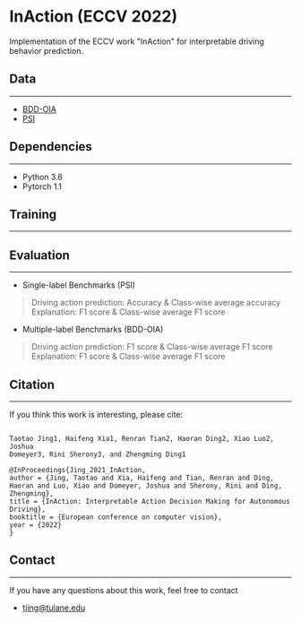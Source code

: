 # InAction (ECCV 2022)
Implementation of the ECCV work "InAction" for interpretable driving behavior prediction. 

## Data
---
- [BDD-OIA](https://twizwei.github.io/bddoia_project/)
- [PSI](http://situated-intent.net/pedestrian_dataset/)

## Dependencies
---
- Python 3.6
- Pytorch 1.1


## Training
---

## Evaluation
---

- Single-label Benchmarks (PSI)

> Driving action prediction: Accuracy \& Class-wise average accuracy
> Explanation: F1 score \& Class-wise average F1 score


- Multiple-label Benchmarks (BDD-OIA)

> Driving action prediction: F1 score \& Class-wise average F1 score
> Explanation: F1 score \& Class-wise average F1 score


## Citation
---
If you think this work is interesting, please cite:
```

Taotao Jing1, Haifeng Xia1, Renran Tian2, Haoran Ding2, Xiao Luo2, Joshua
Domeyer3, Rini Sherony3, and Zhengming Ding1

@InProceedings{Jing_2021_InAction,
author = {Jing, Taotao and Xia, Haifeng and Tian, Renran and Ding, Haoran and Luo, Xiao and Domeyer, Joshua and Sherony, Rini and Ding, Zhengming},
title = {InAction: Interpretable Action Decision Making for Autonomous Driving},
booktitle = {European conference on computer vision},
year = {2022}
}
```

## Contact
---
If you have any questions about this work, feel free to contact
- tjing@tulane.edu
